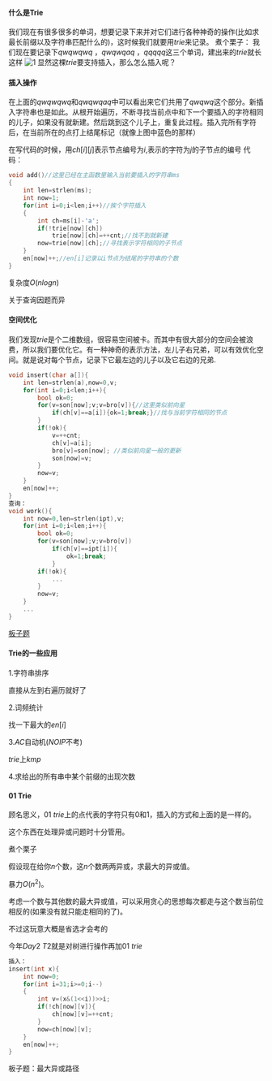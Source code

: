 #### 什么是Trie
我们现在有很多很多的单词，想要记录下来并对它们进行各种神奇的操作(比如求最长前缀以及字符串匹配什么的)，这时候我们就要用$trie$来记录。
煮个栗子：
我们现在要记录下$qwqwqwq$  ，$qwqwqaq$  ，$qqqqq$这三个单词，建出来的$trie$就长这样
![1](E:\奥赛似乎\trie\图片\1.jpg)
显然这棵$trie$要支持插入，那么怎么插入呢？

#### 插入操作
在上面的$qwqwqwq$和$qwqwqaq$中可以看出来它们共用了$qwqwq$这个部分。新插入字符串也是如此。从根开始遍历，不断寻找当前点中和下一个要插入的字符相同的儿子，如果没有就新建。然后跳到这个儿子上，重复此过程。插入完所有字符后，在当前所在的点打上结尾标记（就像上图中蓝色的那样）

在写代码的时候，用$ch[i][j]$表示节点编号为$i$,表示的字符为$j$的子节点的编号
代码：

```cpp
void add()//这里已经在主函数里输入当前要插入的字符串ms
{
	int len=strlen(ms);
	int now=1;
	for(int i=0;i<len;i++)//挨个字符插入
	{
		int ch=ms[i]-'a';
		if(!trie[now][ch])
			trie[now][ch]=++cnt;//找不到就新建
		now=trie[now][ch];//寻找表示字符相同的子节点	
	}
	en[now]++;//en[i]记录以i节点为结尾的字符串的个数
}
```
复杂度$O(nlogn)​$

关于查询因题而异

#### 空间优化

我们发现$trie$是个二维数组，很容易空间被卡。而其中有很大部分的空间会被浪费，所以我们要优化它。有一种神奇的表示方法，左儿子右兄弟，可以有效优化空间。就是说对每个节点，记录下它最左边的儿子以及它右边的兄弟.

```cpp
void insert(char a[]){ 
	int len=strlen(a),now=0,v;
	for(int i=0;i<len;i++){
		bool ok=0;
		for(v=son[now];v;v=bro[v]){//这里类似前向星
			if(ch[v]==a[i]){ok=1;break;}//找与当前字符相同的节点
		}
		if(!ok){
			v=++cnt;
			ch[v]=a[i];
			bro[v]=son[now]; //类似前向星一般的更新
			son[now]=v;
		}
		now=v;
	}
	en[now]++;
}
查询：
void work(){
	int now=0,len=strlen(ipt),v;
	for(int i=0;i<len;i++){
		bool ok=0;
		for(v=son[now];v;v=bro[v])
			if(ch[v]==ipt[i]){
				ok=1;break;
			} 
		if(!ok){
		    ...
		}
		now=v;	
	}
	...
}
```

[板子题](https://www.luogu.com.cn/problem/P2580)

#### Trie的一些应用
 1.字符串排序

   直接从左到右遍历就好了

 2.词频统计

  找一下最大的$en[i]​$

 3.$AC$自动机($NOIP$不考)

  $trie$上$kmp$

 4.求给出的所有串中某个前缀的出现次数

#### 01 Trie

顾名思义，01 $trie$上的点代表的字符只有0和1，插入的方式和上面的是一样的。

这个东西在处理异或问题时十分管用。

煮个栗子

假设现在给你$n$个数，这$n$个数两两异或，求最大的异或值。

暴力$O(n^2)​$。

考虑一个数与其他数的最大异或值，可以采用贪心的思想每次都走与这个数当前位相反的(如果没有就只能走相同的了)。

不过这玩意大概是省选才会考的

今年$Day 2\ T2$就是对树进行操作再加$01\ trie$

```cpp
插入：
insert(int x){
	int now=0;
	for(int i=31;i>=0;i--)
	{
		int v=(x&(1<<i))>>i;
		if(!ch[now][v]){
			ch[now][v]=++cnt;
		}
		now=ch[now][v];
	} 
	en[now]++;
}
```

板子题：最大异或路径


